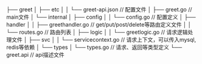 ├── greet
│   ├── etc
│   │   └── greet-api.json        // 配置文件
│   ├── greet.go                  // main文件
│   └── internal
│       ├── config
│       │   └── config.go         // 配置定义
│       ├── handler
│       │   ├── greethandler.go   // get/put/post/delete等路由定义文件
│       │   └── routes.go         // 路由列表
│       ├── logic
│       │   └── greetlogic.go     // 请求逻辑处理文件
│       ├── svc
│       │   └── servicecontext.go // 请求上下文，可以传入mysql, redis等依赖
│       └── types
│           └── types.go          // 请求、返回等类型定义
└── greet.api                     // api描述文件